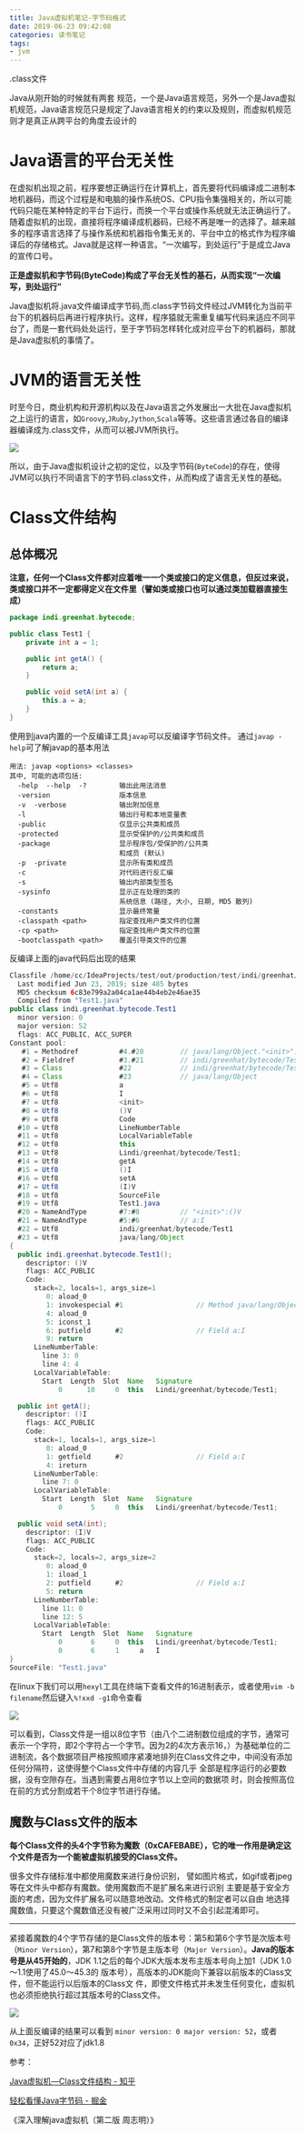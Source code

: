 ```yaml
---
title: Java虚拟机笔记-字节码格式
date: 2019-06-23 09:42:08
categories: 读书笔记
tags:
- jvm
---
```

 .class文件

<!-- more -->

Java从刚开始的时候就有两套 规范，一个是Java语言规范，另外一个是Java虚拟机规范，Java语言规范只是规定了Java语言相关的约束以及规则，而虚拟机规范则才是真正从跨平台的角度去设计的

# Java语言的平台无关性

在虚拟机出现之前，程序要想正确运行在计算机上，首先要将代码编译成二进制本地机器码，而这个过程是和电脑的操作系统OS、CPU指令集强相关的，所以可能代码只能在某种特定的平台下运行，而换一个平台或操作系统就无法正确运行了。随着虚拟机的出现，直接将程序编译成机器码，已经不再是唯一的选择了。越来越多的程序语言选择了与操作系统和机器指令集无关的、平台中立的格式作为程序编译后的存储格式。Java就是这样一种语言。“一次编写，到处运行”于是成立Java的宣传口号。

**正是虚拟机和字节码(ByteCode)构成了平台无关性的基石，从而实现“一次编写，到处运行”**

Java虚拟机将.java文件编译成字节码,而.class字节码文件经过JVM转化为当前平台下的机器码后再进行程序执行。这样，程序猿就无需重复编写代码来适应不同平台了，而是一套代码处处运行，至于字节码怎样转化成对应平台下的机器码，那就是Java虚拟机的事情了。

# JVM的语言无关性

时至今日，商业机构和开源机构以及在Java语言之外发展出一大批在Java虚拟机之上运行的语言，如`Groovy`,`JRuby`,`Jython`,`Scala`等等。这些语言通过各自的编译器编译成为.class文件，从而可以被JVM所执行。

![](Java虚拟机笔记-字节码格式\1.jpg)

所以，由于Java虚拟机设计之初的定位，以及字节码(`ByteCode`)的存在，使得JVM可以执行不同语言下的字节码.class文件，从而构成了语言无关性的基础。

# Class文件结构

## 总体概况

**注意，任何一个Class文件都对应着唯一一个类或接口的定义信息，但反过来说，类或接口并不一定都得定义在文件里（譬如类或接口也可以通过类加载器直接生成）**

```java
package indi.greenhat.bytecode;

public class Test1 {
    private int a = 1;

    public int getA() {
        return a;
    }

    public void setA(int a) {
        this.a = a;
    }
}
```

使用到java内置的一个反编译工具`javap`可以反编译字节码文件。 通过`javap -help`可了解javap的基本用法

```shell
用法: javap <options> <classes>
其中, 可能的选项包括:
  -help  --help  -?        输出此用法消息
  -version                 版本信息
  -v  -verbose             输出附加信息
  -l                       输出行号和本地变量表
  -public                  仅显示公共类和成员
  -protected               显示受保护的/公共类和成员
  -package                 显示程序包/受保护的/公共类
                           和成员 (默认)
  -p  -private             显示所有类和成员
  -c                       对代码进行反汇编
  -s                       输出内部类型签名
  -sysinfo                 显示正在处理的类的
                           系统信息 (路径, 大小, 日期, MD5 散列)
  -constants               显示最终常量
  -classpath <path>        指定查找用户类文件的位置
  -cp <path>               指定查找用户类文件的位置
  -bootclasspath <path>    覆盖引导类文件的位置
```

反编译上面的java代码后出现的结果

```java
Classfile /home/cc/IdeaProjects/test/out/production/test/indi/greenhat/bytecode/Test1.class
  Last modified Jun 23, 2019; size 485 bytes
  MD5 checksum 6c83e799a2a04ca1ae44b4eb2e46ae35
  Compiled from "Test1.java"
public class indi.greenhat.bytecode.Test1
  minor version: 0
  major version: 52
  flags: ACC_PUBLIC, ACC_SUPER
Constant pool:
   #1 = Methodref          #4.#20         // java/lang/Object."<init>":()V
   #2 = Fieldref           #3.#21         // indi/greenhat/bytecode/Test1.a:I
   #3 = Class              #22            // indi/greenhat/bytecode/Test1
   #4 = Class              #23            // java/lang/Object
   #5 = Utf8               a
   #6 = Utf8               I
   #7 = Utf8               <init>
   #8 = Utf8               ()V
   #9 = Utf8               Code
  #10 = Utf8               LineNumberTable
  #11 = Utf8               LocalVariableTable
  #12 = Utf8               this
  #13 = Utf8               Lindi/greenhat/bytecode/Test1;
  #14 = Utf8               getA
  #15 = Utf8               ()I
  #16 = Utf8               setA
  #17 = Utf8               (I)V
  #18 = Utf8               SourceFile
  #19 = Utf8               Test1.java
  #20 = NameAndType        #7:#8          // "<init>":()V
  #21 = NameAndType        #5:#6          // a:I
  #22 = Utf8               indi/greenhat/bytecode/Test1
  #23 = Utf8               java/lang/Object
{
  public indi.greenhat.bytecode.Test1();
    descriptor: ()V
    flags: ACC_PUBLIC
    Code:
      stack=2, locals=1, args_size=1
         0: aload_0
         1: invokespecial #1                  // Method java/lang/Object."<init>":()V
         4: aload_0
         5: iconst_1
         6: putfield      #2                  // Field a:I
         9: return
      LineNumberTable:
        line 3: 0
        line 4: 4
      LocalVariableTable:
        Start  Length  Slot  Name   Signature
            0      10     0  this   Lindi/greenhat/bytecode/Test1;

  public int getA();
    descriptor: ()I
    flags: ACC_PUBLIC
    Code:
      stack=1, locals=1, args_size=1
         0: aload_0
         1: getfield      #2                  // Field a:I
         4: ireturn
      LineNumberTable:
        line 7: 0
      LocalVariableTable:
        Start  Length  Slot  Name   Signature
            0       5     0  this   Lindi/greenhat/bytecode/Test1;

  public void setA(int);
    descriptor: (I)V
    flags: ACC_PUBLIC
    Code:
      stack=2, locals=2, args_size=2
         0: aload_0
         1: iload_1
         2: putfield      #2                  // Field a:I
         5: return
      LineNumberTable:
        line 11: 0
        line 12: 5
      LocalVariableTable:
        Start  Length  Slot  Name   Signature
            0       6     0  this   Lindi/greenhat/bytecode/Test1;
            0       6     1     a   I
}
SourceFile: "Test1.java"
```

在linux下我们可以用`hexyl`工具在终端下查看文件的16进制表示，或者使用`vim -b filename`然后键入`%!xxd -g1`命令查看

![](Java虚拟机笔记-字节码格式/2.png)

可以看到，Class文件是一组以8位字节（由八个二进制数位组成的字节，通常可表示一个字符，即2个字符占一个字节。因为2的4次方表示16，）为基础单位的二进制流，各个数据项目严格按照顺序紧凑地排列在Class文件之中，中间没有添加任何分隔符，这使得整个Class文件中存储的内容几乎 全部是程序运行的必要数据，没有空隙存在。当遇到需要占用8位字节以上空间的数据项 时，则会按照高位在前的方式分割成若干个8位字节进行存储。

## 魔数与Class文件的版本

**每个Class文件的头4个字节称为魔数（0xCAFEBABE），它的唯一作用是确定这个文件是否为一个能被虚拟机接受的Class文件。**

很多文件存储标准中都使用魔数来进行身份识别， 譬如图片格式，如gif或者jpeg等在文件头中都存有魔数。使用魔数而不是扩展名来进行识别 主要是基于安全方面的考虑，因为文件扩展名可以随意地改动。文件格式的制定者可以自由 地选择魔数值，只要这个魔数值还没有被广泛采用过同时又不会引起混淆即可。

---

紧接着魔数的4个字节存储的是Class文件的版本号：第5和第6个字节是次版本号（`Minor Version`），第7和第8个字节是主版本号（`Major Version`）。**Java的版本号是从45开始的**，JDK 1.1之后的每个JDK大版本发布主版本号向上加1（JDK 1.0～1.1使用了45.0～45.3的 版本号），高版本的JDK能向下兼容以前版本的Class文件，但不能运行以后版本的Class文 件，即使文件格式并未发生任何变化，虚拟机也必须拒绝执行超过其版本号的Class文件。

![](Java虚拟机笔记-字节码格式/3.png)

从上面反编译的结果可以看到 `minor version: 0 major version: 52`，或者`0x34`，正好52对应了jdk1.8
 

参考：

[Java虚拟机—Class文件结构 - 知乎](https://zhuanlan.zhihu.com/p/45003974)

[轻松看懂Java字节码 - 掘金](https://juejin.im/post/5aca2c366fb9a028c97a5609)

《深入理解java虚拟机（第二版 周志明）》